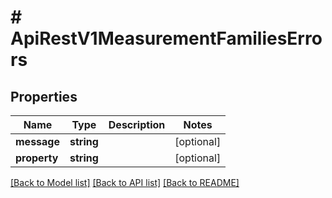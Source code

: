 # # ApiRestV1MeasurementFamiliesErrors

## Properties

Name | Type | Description | Notes
------------ | ------------- | ------------- | -------------
**message** | **string** |  | [optional]
**property** | **string** |  | [optional]

[[Back to Model list]](../../README.md#models) [[Back to API list]](../../README.md#endpoints) [[Back to README]](../../README.md)
